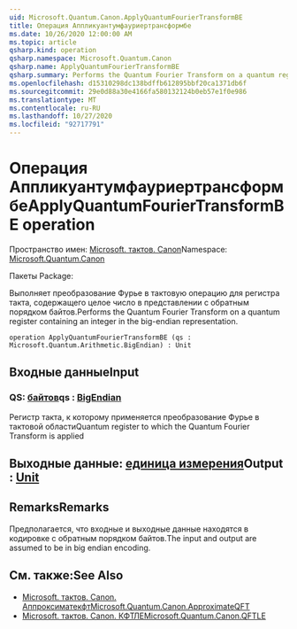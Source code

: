 ```yaml
---
uid: Microsoft.Quantum.Canon.ApplyQuantumFourierTransformBE
title: Операция Аппликуантумфауриертрансформбе
ms.date: 10/26/2020 12:00:00 AM
ms.topic: article
qsharp.kind: operation
qsharp.namespace: Microsoft.Quantum.Canon
qsharp.name: ApplyQuantumFourierTransformBE
qsharp.summary: Performs the Quantum Fourier Transform on a quantum register containing an integer in the big-endian representation.
ms.openlocfilehash: d15310298dc138bdffb612895bbf20ca1371db6f
ms.sourcegitcommit: 29e0d88a30e4166fa580132124b0eb57e1f0e986
ms.translationtype: MT
ms.contentlocale: ru-RU
ms.lasthandoff: 10/27/2020
ms.locfileid: "92717791"
---
```

# <a name="applyquantumfouriertransformbe-operation"></a><span data-ttu-id="ce3e0-102">Операция Аппликуантумфауриертрансформбе</span><span class="sxs-lookup"><span data-stu-id="ce3e0-102">ApplyQuantumFourierTransformBE operation</span></span>

<span data-ttu-id="ce3e0-103">Пространство имен: [Microsoft. тактов. Canon](xref:Microsoft.Quantum.Canon)</span><span class="sxs-lookup"><span data-stu-id="ce3e0-103">Namespace: [Microsoft.Quantum.Canon](xref:Microsoft.Quantum.Canon)</span></span>

<span data-ttu-id="ce3e0-104">Пакеты [](https://nuget.org/packages/)</span><span class="sxs-lookup"><span data-stu-id="ce3e0-104">Package: [](https://nuget.org/packages/)</span></span>


<span data-ttu-id="ce3e0-105">Выполняет преобразование Фурье в тактовую операцию для регистра такта, содержащего целое число в представлении с обратным порядком байтов.</span><span class="sxs-lookup"><span data-stu-id="ce3e0-105">Performs the Quantum Fourier Transform on a quantum register containing an integer in the big-endian representation.</span></span>

```qsharp
operation ApplyQuantumFourierTransformBE (qs : Microsoft.Quantum.Arithmetic.BigEndian) : Unit
```


## <a name="input"></a><span data-ttu-id="ce3e0-106">Входные данные</span><span class="sxs-lookup"><span data-stu-id="ce3e0-106">Input</span></span>

### <a name="qs--bigendian"></a><span data-ttu-id="ce3e0-107">QS: [байтов](xref:Microsoft.Quantum.Arithmetic.BigEndian)</span><span class="sxs-lookup"><span data-stu-id="ce3e0-107">qs : [BigEndian](xref:Microsoft.Quantum.Arithmetic.BigEndian)</span></span>

<span data-ttu-id="ce3e0-108">Регистр такта, к которому применяется преобразование Фурье в тактовой области</span><span class="sxs-lookup"><span data-stu-id="ce3e0-108">Quantum register to which the Quantum Fourier Transform is applied</span></span>



## <a name="output--unit"></a><span data-ttu-id="ce3e0-109">Выходные данные: [единица измерения](xref:microsoft.quantum.lang-ref.unit)</span><span class="sxs-lookup"><span data-stu-id="ce3e0-109">Output : [Unit](xref:microsoft.quantum.lang-ref.unit)</span></span>



## <a name="remarks"></a><span data-ttu-id="ce3e0-110">Remarks</span><span class="sxs-lookup"><span data-stu-id="ce3e0-110">Remarks</span></span>

<span data-ttu-id="ce3e0-111">Предполагается, что входные и выходные данные находятся в кодировке с обратным порядком байтов.</span><span class="sxs-lookup"><span data-stu-id="ce3e0-111">The input and output are assumed to be in big endian encoding.</span></span>

## <a name="see-also"></a><span data-ttu-id="ce3e0-112">См. также:</span><span class="sxs-lookup"><span data-stu-id="ce3e0-112">See Also</span></span>

- [<span data-ttu-id="ce3e0-113">Microsoft. тактов. Canon. Аппроксиматекфт</span><span class="sxs-lookup"><span data-stu-id="ce3e0-113">Microsoft.Quantum.Canon.ApproximateQFT</span></span>](xref:Microsoft.Quantum.Canon.ApproximateQFT)
- [<span data-ttu-id="ce3e0-114">Microsoft. тактов. Canon. КФТЛЕ</span><span class="sxs-lookup"><span data-stu-id="ce3e0-114">Microsoft.Quantum.Canon.QFTLE</span></span>](xref:Microsoft.Quantum.Canon.QFTLE)